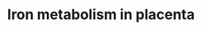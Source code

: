 ---
annotations:
- id: PW:0000591
  parent: regulatory pathway
  type: Pathway Ontology
  value: iron transport pathway
- id: PW:0000590
  parent: regulatory pathway
  type: Pathway Ontology
  value: iron homeostasis pathway
authors:
- Jcompai
- Khanspers
- MartijnVanIersel
- Evelo
- MaintBot
- Ddigles
- Egonw
- AMTan
citedin:
- link: PMC9138293
communities:
- Micronutrients
description: During pregnancy, iron is transported from mother to fetus across the
  placenta. Iron is essential for many biological processes, including the transfer
  of oxygen in blood, but it can also be toxic. Elaborate and elegant mechanisms have
  evolved to make sure that the potential for oxidative damage is minimized. This
  description of Iron pathway through the placenta, and its regulation is purposed
  to understand the effect of Iron deficiency or Iron overload of the mother on the
  fetus.   Proteins on this pathway have targeted assays available via the [https://assays.cancer.gov/available_assays?wp_id=WP2007
  CPTAC Assay Portal]
last-edited: 2019-09-12
ndex: 965751bc-8b63-11eb-9e72-0ac135e8bacf
organisms:
- Homo sapiens
redirect_from:
- /index.php/Pathway:WP2007
- /instance/WP2007
revision: null
schema-jsonld:
- '@context': https://schema.org/
  '@id': https://wikipathways.github.io/pathways/WP2007.html
  '@type': Dataset
  creator:
    '@type': Organization
    name: WikiPathways
  description: During pregnancy, iron is transported from mother to fetus across the
    placenta. Iron is essential for many biological processes, including the transfer
    of oxygen in blood, but it can also be toxic. Elaborate and elegant mechanisms
    have evolved to make sure that the potential for oxidative damage is minimized.
    This description of Iron pathway through the placenta, and its regulation is purposed
    to understand the effect of Iron deficiency or Iron overload of the mother on
    the fetus.   Proteins on this pathway have targeted assays available via the [https://assays.cancer.gov/available_assays?wp_id=WP2007
    CPTAC Assay Portal]
  keywords:
  - FTH1RNA
  - FeII
  - FeIII
  - HAMP
  - HEPHL1
  - IREB2
  - IRP1
  - MCOLN1
  - SLC11A2
  - SLC40A1
  - STEAP3
  - TF
  - TFR1
  - TFR2
  - TfR1 RNA
  - foetal HAMP?
  - foetal TF
  license: CC0
  name: Iron metabolism in placenta
seo: CreativeWork
title: Iron metabolism in placenta
wpid: WP2007
---
